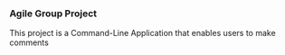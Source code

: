 ### Agile Group Project

This project is a Command-Line Application that enables users to make comments
